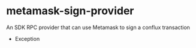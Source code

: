 # metamask-sign-provider
An SDK RPC provider that can use Metamask to sign a conflux transaction


* Exception